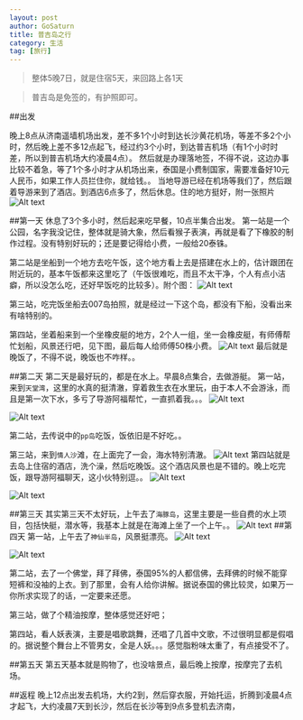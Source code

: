 ```yaml
---
layout: post
author: GoSaturn
title: 普吉岛之行
category: 生活
tag: [旅行]
---
```


>整体5晚7日，就是住宿5天，来回路上各1天

>普吉岛是免签的，有护照即可。

##出发

晚上8点从济南遥墙机场出发，差不多1个小时到达长沙黄花机场，等差不多2个小时，然后晚上差不多12点起飞，经过约3个小时，到达普吉机场（有1个小时时差，所以到普吉机场大约凌晨4点）。
然后就是办理落地签，不得不说，这边办事比较不着急，等了1个多小时才从机场出来，泰国是小费制国家，需要准备好10元人民币，如果工作人员拦住你，就给钱。。
当地导游已经在机场等我们了，然后跟着导游来到了酒店。到酒店6点多了，然后休息。住的地方挺好，附一张照片
![Alt text](/public/img/phuket_hotel1.JPG)

##第一天
休息了3个多小时，然后起来吃早餐，10点半集合出发。
第一站是一个公园，名字我没记住，整体就是骑大象，然后看猴子表演，再就是看了下橡胶的制作过程。没有特别好玩的；还是要记得给小费，一般给20泰铢。

第二站是坐船到一个地方去吃午饭，这个地方看上去是搭建在水上的，估计跟团在附近玩的，基本午饭都来这里吃了（午饭很难吃，而且不太干净，个人有点小洁癖，所以没怎么吃，还好早饭吃的比较多）。附个图：
![Alt text](/public/img/phuket_lanch1.JPG)

第三站，吃完饭坐船去007岛拍照，就是经过一下这个岛，都没有下船，没看出来有啥特别的。

第四站，坐着船来到一个坐橡皮艇的地方，2个人一组，坐一会橡皮艇，有师傅帮忙划船，风景还行吧，见下图，最后每人给师傅50株小费。
![Alt text](/public/img/phuket_Inflatables1.JPG)
最后就是晚饭了，不得不说，晚饭也不咋样。。

##第二天
第二天是最好玩的，都是在水上。早晨8点集合，去做游艇。 
第一站，来到`天堂湾`，这里的水真的挺清澈，穿着救生衣在水里玩，由于本人不会游泳，而且是第一次下水，多亏了导游阿福帮忙，一直抓着我。。。
![Alt text](/public/img/phuket_ocean1.JPG)

![Alt text](/public/img/phuket_ocean2.JPG)

第二站，去传说中的`pp岛`吃饭，饭依旧是不好吃。。

第三站，来到`情人沙`滩，在上面完了一会，海水特别清澈。
![Alt text](/public/img/phuket_beach.JPG)
第四站就是去岛上住宿的酒店，洗个澡，然后吃晚饭。这个酒店风景也是不错的。晚上吃完饭，跟导游阿福聊天，这小伙特别逗。。
![Alt text](/public/img/phuket_hotel_2.JPG)

![Alt text](/public/img/phuket_sunset.JPG)

##第三天
其实第三天不太好玩，上午去了`海豚岛`，这里主要是一些自费的水上项目，包括快艇，潜水等，我基本上就是在海滩上坐了一个上午。。
![Alt text](/public/img/phuket_day3.JPG)
##第四天
第一站，上午去了`神仙半岛`，风景挺漂亮。
![Alt text](/public/img/phuket_island1.JPG)

![Alt text](/public/img/phuket_island2.JPG)

第二站，去了一个佛堂，拜了拜佛，泰国95%的人都信佛，去拜佛的时候不能穿短裤和没袖的上衣。到了那里，会有人给你讲解。据说泰国的佛比较灵，如果万一你所求实现了的话，一定要来还愿。

第三站，做了个精油按摩，整体感觉还好吧；

第四站，看人妖表演，主要是唱歌跳舞，还唱了几首中文歌，不过很明显都是假唱的。据说整个舞台上不管男女，全是人妖。。。感觉脂粉味太重了，有点接受不了。

##第五天
第五天基本就是购物了，也没啥景点，最后晚上按摩，按摩完了去机场。

##返程
晚上12点出发去机场，大约2到，然后穿衣服，开始托运，折腾到凌晨4点才起飞，大约凌晨7天到长沙，然后在长沙等到9点多登机去济南，







